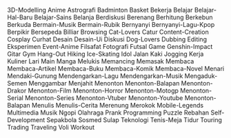 3D-Modelling
Anime
Astrografi
Badminton
Basket
Bekerja
Belajar
Belajar-Hal-Baru
Belajar-Sains
Belanja
Berdiskusi
Berenang
Berhitung
Berkebun
Berkuda
Bermain-Musik
Bermain-Rubik
Bernyanyi
Bernyanyi-Lagu-Kpop
Berpikir
Bersepeda
Billiar
Browsing
Cat-Lovers
Catur
Content-Creation
Cosplay
Curhat
Desain
Desain-Ui
Diskusi
Dog-Lovers
Dubbing
Editing
Eksperimen
Event-Anime
Filsafat
Fotografi
Futsal
Game
Genshin-Impact
Gitar
Gym
Hang-Out
Hiking
Ice-Skating
Idol
Jalan Kaki
Jogging
Kerja
Kuliner
Lari
Main
Manga
Melukis
Memancing
Memasak
Membaca
Membaca-Artikel
Membaca-Buku
Membaca-Komik
Membaca-Novel
Menari
Mendaki-Gunung
Mendengarkan-Lagu
Mendengarkan-Musik
Mengaduk-Semen
Menggambar
Menjahit
Menonton
Menonton-Balapan
Menonton-Drakor
Menonton-Film
Menonton-Horror
Menonton-Motogp
Menonton-Serial
Menonton-Series
Menonton-Vtuber
Menonton-Youtube
Menonton-Balapan
Menulis
Menulis-Cerita
Merenung
Merokok
Mobile-Legends
Multimedia
Musik
Ngopi
Olahraga
Prank
Programming
Puzzle
Rebahan
Self-Development
Sepakbola
Sosmed
Sulap
Teknologi
Tenis-Meja
Tidur
Touring
Trading
Traveling
Voli
Workout
